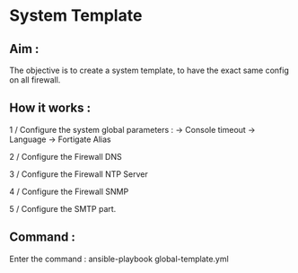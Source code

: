 # System Template

## Aim :
The objective is to create a system template, to have the exact same config on all firewall.

## How it works :
1 / Configure the system global parameters :
-> Console timeout
-> Language
-> Fortigate Alias

2 / Configure the Firewall DNS

3 / Configure the Firewall NTP Server

4 / Configure the Firewall SNMP

5 / Configure the SMTP part.

## Command :
Enter the command : ansible-playbook global-template.yml
